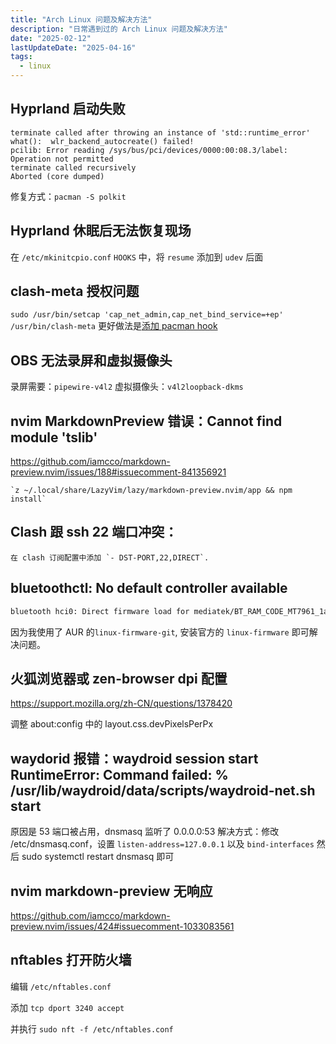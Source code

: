```yaml
---
title: "Arch Linux 问题及解决方法"
description: "日常遇到过的 Arch Linux 问题及解决方法"
date: "2025-02-12"
lastUpdateDate: "2025-04-16"
tags:
  - linux
---
```


## Hyprland 启动失败

```log
terminate called after throwing an instance of 'std::runtime_error'
what():  wlr_backend_autocreate() failed!
pcilib: Error reading /sys/bus/pci/devices/0000:00:08.3/label: Operation not permitted
terminate called recursively
Aborted (core dumped)
```

修复方式：`pacman -S polkit`

## Hyprland 休眠后无法恢复现场

在 `/etc/mkinitcpio.conf` `HOOKS` 中，将 `resume` 添加到 `udev` 后面

## clash-meta 授权问题

`sudo /usr/bin/setcap 'cap_net_admin,cap_net_bind_service=+ep' /usr/bin/clash-meta`
更好做法是[添加 pacman hook](https://github.com/zooeywm/dotfiles/blob/main/root/etc/pacman.d/hooks/clash-meta.hook)

## OBS 无法录屏和虚拟摄像头

录屏需要：`pipewire-v4l2`
虚拟摄像头：`v4l2loopback-dkms`

## nvim MarkdownPreview 错误：Cannot find module 'tslib'

<https://github.com/iamcco/markdown-preview.nvim/issues/188#issuecomment-841356921>

    `z ~/.local/share/LazyVim/lazy/markdown-preview.nvim/app && npm install`

## Clash 跟 ssh 22 端口冲突：

    在 clash 订阅配置中添加 `- DST-PORT,22,DIRECT`.

## bluetoothctl: No default controller available

```zsh
bluetooth hci0: Direct firmware load for mediatek/BT_RAM_CODE_MT7961_1a_2_hdr.bin failed with error -2
```

因为我使用了 AUR 的`linux-firmware-git`, 安装官方的 `linux-firmware` 即可解决问题。

## 火狐浏览器或 zen-browser dpi 配置

<https://support.mozilla.org/zh-CN/questions/1378420>

调整 about:config 中的 layout.css.devPixelsPerPx

## waydorid 报错：waydroid session start RuntimeError: Command failed: % /usr/lib/waydroid/data/scripts/waydroid-net.sh start

原因是 53 端口被占用，dnsmasq 监听了 0.0.0.0:53
解决方式：修改 /etc/dnsmasq.conf，设置 `listen-address=127.0.0.1` 以及 `bind-interfaces` 然后 sudo systemctl restart dnsmasq 即可

## nvim markdown-preview 无响应

https://github.com/iamcco/markdown-preview.nvim/issues/424#issuecomment-1033083561

## nftables 打开防火墙

编辑 `/etc/nftables.conf`

添加 `tcp dport 3240 accept`

并执行 `sudo nft -f /etc/nftables.conf`
